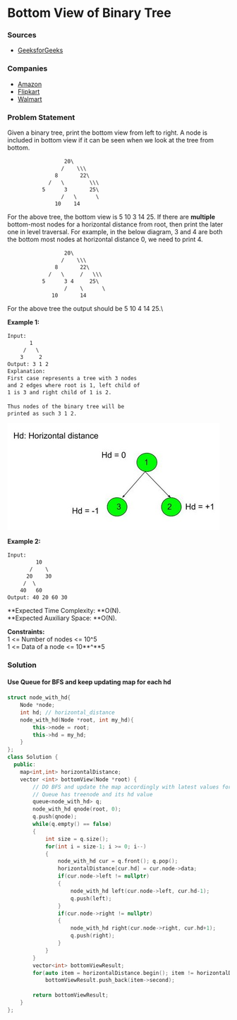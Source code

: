 # Bottom View of Binary Tree

### Sources

* [GeeksforGeeks](https://practice.geeksforgeeks.org/problems/bottom-view-of-binary-tree/1#)

### Companies

* [Amazon](../../company-based-lists/amazon.md)
* [Flipkart](../../company-based-lists/flipkart.md)
* [Walmart](../../company-based-lists/walmart.md)

### Problem Statement

Given a binary tree, print the bottom view from left to right. A node is included in bottom view if it can be seen when we look at the tree from bottom.

                      20\
                     /    \\\
                   8       22\
                 /   \        \\\
               5      3       25\
                     /   \      \
                   10    14

For the above tree, the bottom view is 5 10 3 14 25. If there are **multiple** bottom-most nodes for a horizontal distance from root, then print the later one in level traversal. For example, in the below diagram, 3 and 4 are both the bottom most nodes at horizontal distance 0, we need to print 4.

                      20\
                     /    \\\
                   8       22\
                 /   \     /   \\\
               5      3 4     25\
                      /    \      \
                  10       14

For the above tree the output should be 5 10 4 14 25.\
  

**Example 1:**

```
Input:
       1
     /   \
    3     2
Output: 3 1 2
Explanation:
First case represents a tree with 3 nodes
and 2 edges where root is 1, left child of
1 is 3 and right child of 1 is 2.

Thus nodes of the binary tree will be
printed as such 3 1 2.
```

![](<../../.gitbook/assets/image (27).png>)

**Example 2:**

```
Input:
         10
       /    \
      20    30
     /  \
    40   60
Output: 40 20 60 30
```

**Expected Time Complexity: **O(N).\
**Expected Auxiliary Space: **O(N).

**Constraints:**\
 1 <= Number of nodes <= 10^5\
 1 <= Data of a node <= 10**^**5

### Solution

#### Use Queue for BFS and keep updating map for each hd

```cpp
struct node_with_hd{
    Node *node;
    int hd; // horizontal_distance
    node_with_hd(Node *root, int my_hd){
        this->node = root;
        this->hd = my_hd;
    }
};
class Solution {
  public:
    map<int,int> horizontalDistance;
    vector <int> bottomView(Node *root) {
        // DO BFS and update the map accordingly with latest values for each HD
        // Queue has treenode and its hd value
        queue<node_with_hd> q;
        node_with_hd qnode(root, 0);
        q.push(qnode);
        while(q.empty() == false)
        {
            int size = q.size();
            for(int i = size-1; i >= 0; i--)
            {
                node_with_hd cur = q.front(); q.pop();
                horizontalDistance[cur.hd] = cur.node->data;
                if(cur.node->left != nullptr)
                {
                    node_with_hd left(cur.node->left, cur.hd-1);
                    q.push(left);
                }
                if(cur.node->right != nullptr)
                {
                    node_with_hd right(cur.node->right, cur.hd+1);
                    q.push(right);
                }
            }
        }
        vector<int> bottomViewResult;
        for(auto item = horizontalDistance.begin(); item != horizontalDistance.end(); item++)
            bottomViewResult.push_back(item->second);
        
        return bottomViewResult;
    }
};
```
